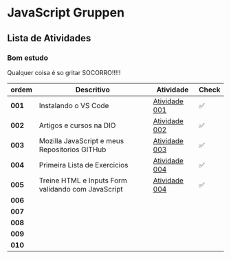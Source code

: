 # JavaScript Gruppen

## Lista de Atividades

### Bom estudo

Qualquer coisa é so gritar SOCORRO!!!!!

| ordem |  Descritivo | Atividade | Check |
| --- | --- | --- | --- |
| **001** | Instalando o VS Code | [Atividade 001](Atividades/Atividade001/ReadMe.Md) | :white_check_mark:  |
| **002** | Artigos e cursos na DIO | [Atividade 002](Atividades/Atividade002/ReadMe.Md) | :white_check_mark:  |
| **003** | Mozilla JavaScript e meus Repositorios GITHub | [Atividade 003](Atividades/Atividade003/ReadMe.Md) | :white_check_mark:  |
| **004** | Primeira Lista de Exercicios | [Atividade 004](Atividades/Atividade004/ReadMe.Md) | :white_check_mark:  |
| **005** | Treine HTML e Inputs Form validando com JavaScript | [Atividade 004](Atividades/Atividade005/ReadMe.Md) | :white_check_mark:  |
| **006** |  |  | |
| **007** |  |  | | 
| **008** |  |  | |
| **009** |  |  | |
| **010** |  |  | |
